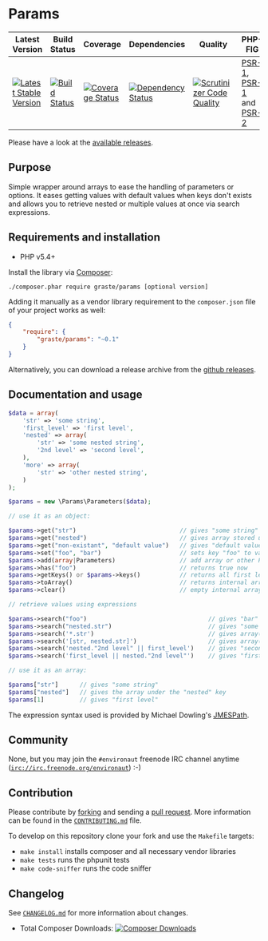 # Params

| Latest Version | Build Status | Coverage | Dependencies | Quality | PHP-FIG |
| -------------- | ------------ | -------- | ------------ | ------- | ------- |
| [![Latest Stable Version](https://poser.pugx.org/graste/params/version.png)](https://packagist.org/packages/graste/params) | [![Build Status](https://secure.travis-ci.org/graste/params.png)](http://travis-ci.org/graste/params) | [![Coverage Status](https://coveralls.io/repos/graste/params/badge.png)](https://coveralls.io/r/graste/params) | [![Dependency Status](https://www.versioneye.com/user/projects/53aefa3b404aa6df8c000082/badge.svg?style=flat)](https://www.versioneye.com/user/projects/53aefa3b404aa6df8c000082) | [![Scrutinizer Code Quality](https://scrutinizer-ci.com/g/graste/params/badges/quality-score.png?b=master)](https://scrutinizer-ci.com/g/graste/params/?branch=master) | [PSR-1](https://github.com/php-fig/fig-standards/blob/master/accepted/PSR-0.md), [PSR-1](https://github.com/php-fig/fig-standards/blob/master/accepted/PSR-1-basic-coding-standard.md) and [PSR-2](https://github.com/php-fig/fig-standards/blob/master/accepted/PSR-2-coding-style-guide.md) |

Please have a look at the [available releases](https://github.com/graste/params/releases).

## Purpose

Simple wrapper around arrays to ease the handling of parameters or options. It
eases getting values with default values when keys don't exists and allows you
to retrieve nested or multiple values at once via search expressions.

## Requirements and installation

- PHP v5.4+

Install the library via [Composer](https://getcomposer.org/):

```./composer.phar require graste/params [optional version]```

Adding it manually as a vendor library requirement to the `composer.json` file
of your project works as well:

```json
{
    "require": {
        "graste/params": "~0.1"
    }
}
```

Alternatively, you can download a release archive from the [github releases](releases).

## Documentation and usage

```php
$data = array(
    'str' => 'some string',
    'first_level' => 'first level',
    'nested' => array(
        'str' => 'some nested string',
        '2nd level' => 'second level',
    ),
    'more' => array(
        'str' => 'other nested string',
    )
);

$params = new \Params\Parameters($data);

// use it as an object:

$params->get("str")                             // gives "some string"
$params->get("nested")                          // gives array stored under "nested" key
$params->get("non-existant", "default value")   // gives "default value" as given key is non existant
$params->set("foo", "bar")                      // sets key "foo" to value "bar"
$params->add(array|Parameters)                  // add array or other Parameters to current instance
$params->has("foo")                             // returns true now
$params->getKeys() or $params->keys()           // returns all first level keys
$params->toArray()                              // returns internal array
$params->clear()                                // empty internal array

// retrieve values using expressions

$params->search("foo")                                  // gives "bar"
$params->search("nested.str")                           // gives "some nested string"
$params->search('*.str')                                // gives array("some nested string", "other nested string")
$params->search('[str, nested.str]')                    // gives array("some string", "some nested string")
$params->search('nested."2nd level" || first_level')    // gives "second level" as that key exists; other expression not evaluated
$params->search('first_level || nested."2nd level"')    // gives "first level" as that key exists; other expression not evaluated

// use it as an array:

$params["str"]      // gives "some string"
$params["nested"]   // gives the array under the "nested" key
$params[1]          // gives "first level"
```

The expression syntax used is provided by Michael Dowling's [JMESPath](https://github.com/mtdowling/jmespath.php).

## Community

None, but you may join the `#environaut` freenode IRC channel anytime
([`irc://irc.freenode.org/environaut`](irc://irc.freenode.org/environaut)) :-)

## Contribution

Please contribute by [forking](http://help.github.com/forking/) and sending a
[pull request](http://help.github.com/pull-requests/). More information can be
found in the [`CONTRIBUTING.md`](CONTRIBUTING.md) file.

To develop on this repository clone your fork and use the `Makefile` targets:

- `make install` installs composer and all necessary vendor libraries
- `make tests` runs the phpunit tests
- `make code-sniffer` runs the code sniffer

## Changelog

See [`CHANGELOG.md`](CHANGELOG.md) for more information about changes.

* Total Composer Downloads: [![Composer Downloads](https://poser.pugx.org/graste/params/d/total.png)](https://packagist.org/packages/graste/params)
